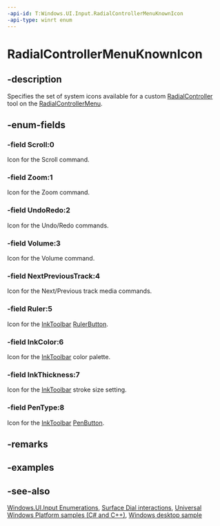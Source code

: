 ```yaml
---
-api-id: T:Windows.UI.Input.RadialControllerMenuKnownIcon
-api-type: winrt enum
---
```


<!-- Enumeration syntax
public enum Windows.UI.Input.RadialControllerMenuKnownIcon : int
-->

# RadialControllerMenuKnownIcon

## -description
Specifies the set of system icons available for a custom [RadialController](radialcontroller.md) tool on the [RadialControllerMenu](radialcontrollermenu.md).

## -enum-fields
### -field Scroll:0
Icon for the Scroll command.

### -field Zoom:1
Icon for the Zoom command.

### -field UndoRedo:2
Icon for the Undo/Redo commands.

### -field Volume:3
Icon for the Volume command.

### -field NextPreviousTrack:4
Icon for the Next/Previous track media commands.

### -field Ruler:5
Icon for the [InkToolbar](../windows.ui.xaml.controls/inktoolbar.md) [RulerButton](../windows.ui.xaml.controls/inktoolbarrulerbutton.md).

### -field InkColor:6
Icon for the [InkToolbar](../windows.ui.xaml.controls/inktoolbar.md) color palette.

### -field InkThickness:7
Icon for the [InkToolbar](../windows.ui.xaml.controls/inktoolbar.md) stroke size setting.

### -field PenType:8
Icon for the [InkToolbar](../windows.ui.xaml.controls/inktoolbar.md) [PenButton](../windows.ui.xaml.controls/inktoolbarpenbutton.md).


## -remarks

## -examples

## -see-also
[Windows.UI.Input Enumerations](windows_ui_input_enumerations.md), [Surface Dial interactions](/windows/uwp/input-and-devices/windows-wheel-interactions), [Universal Windows Platform samples (C# and C++)](https://go.microsoft.com/fwlink/?linkid=832713), [Windows desktop sample](https://aka.ms/radialcontrollerclassicsample)